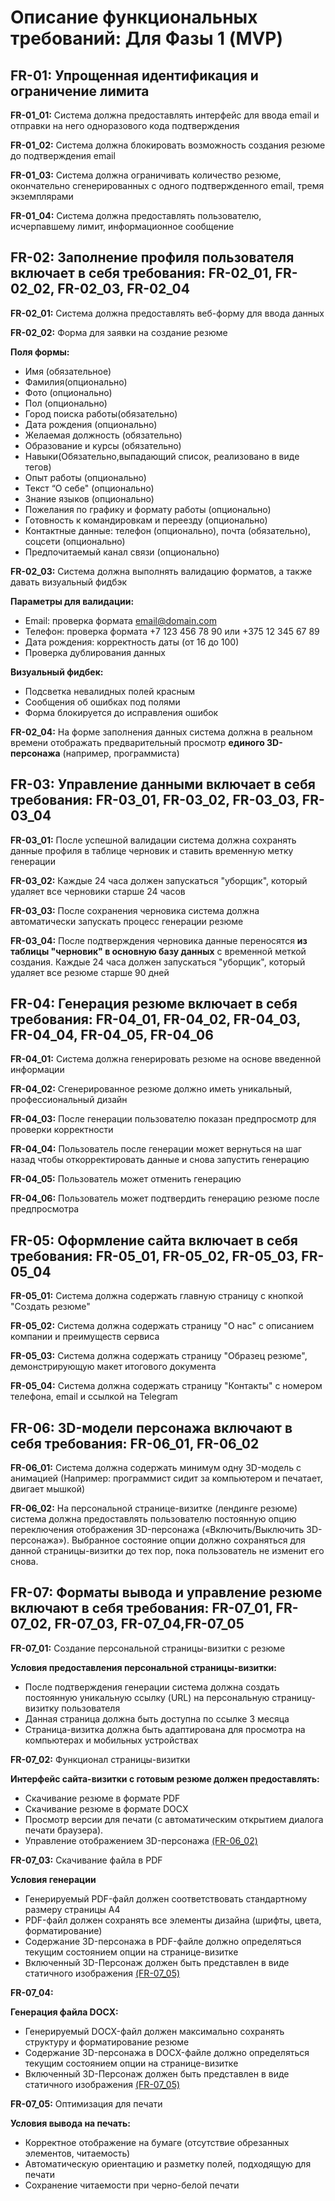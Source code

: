 # **Описание функциональных требований: Для Фазы 1 (MVP)**

## **FR-01: Упрощенная идентификация и ограничение лимита**

**FR-01_01:** Система должна предоставлять интерфейс для ввода email и отправки на него одноразового кода подтверждения

**FR-01_02:** Система должна блокировать возможность создания резюме до подтверждения email

**FR-01_03:** Система должна ограничивать количество резюме, окончательно сгенерированных с одного подтвержденного email, тремя экземплярами

**FR-01_04:** Система должна предоставлять пользователю, исчерпавшему лимит, информационное сообщение

## **FR-02: Заполнение профиля пользователя включает в себя требования: FR-02_01, FR-02_02, FR-02_03, FR-02_04**

**FR-02_01:** Система должна предоставлять веб-форму для ввода данных

**FR-02_02:** Форма для заявки на создание резюме

**Поля формы:**

- Имя (обязательное)
- Фамилия(опционально)
- Фото (опционально)
- Пол (опционально)
- Город поиска работы(обязательно)
- Дата рождения (опционально)
- Желаемая должность (обязательно)
- Образование и курсы (обязательно)
- Навыки(Обязательно,выпадающий список, реализовано в виде тегов)
- Опыт работы (опционально)
- Текст “О себе" (опционально)
- Знание языков (опционально)
- Пожелания по графику и формату работы (опционально)
- Готовность к командировкам и переезду (опционально)
- Контактные данные: телефон (опционально), почта (обязательно), соцсети (опционально)
- Предпочитаемый канал связи (опционально)

**FR-02_03:** Система должна выполнять валидацию форматов, а также давать визуальный фидбэк

**Параметры для валидации:**

- Email: проверка формата email@domain.com
- Телефон: проверка формата +7 123 456 78 90 или +375 12 345 67 89
- Дата рождения: корректность даты (от 16 до 100)
- Проверка дублирования данных

**Визуальный фидбек:**

- Подсветка невалидных полей красным
- Сообщения об ошибках под полями
- Форма блокируется до исправления ошибок

**FR-02_04:** На форме заполнения данных система должна в реальном времени отображать предварительный просмотр **единого 3D-персонажа** (например, программиста)

## **FR-03: Управление данными включает в себя требования: FR-03_01, FR-03_02, FR-03_03, FR-03_04**

**FR-03_01:** После успешной валидации система должна сохранять данные профиля в таблице черновик и ставить временную метку генерации

**FR-03_02:** Каждые 24 часа должен запускаться "уборщик", который удаляет все черновики старше 24 часов

**FR-03_03:** После сохранения черновика  система должна автоматически запускать процесс генерации резюме

**FR-03_04:** После подтверждения черновика данные переносятся **из таблицы "черновик" в основную базу данных** с временной меткой создания. Каждые 24 часа должен запускаться "уборщик", который удаляет все резюме старше 90 дней

## **FR-04: Генерация резюме включает в себя требования: FR-04_01, FR-04_02, FR-04_03, FR-04_04, FR-04_05, FR-04_06**

**FR-04_01:** Система должна генерировать резюме на основе введенной информации

**FR-04_02:** Сгенерированное резюме должно иметь уникальный, профессиональный дизайн

**FR-04_03:** После генерации пользователю показан предпросмотр для проверки корректности

**FR-04_04:** Пользователь после генерации может вернуться на шаг назад чтобы откорректировать данные и снова запустить генерацию

**FR-04_05:** Пользователь может отменить генерацию

**FR-04_06:** Пользователь может подтвердить генерацию резюме после предпросмотра

## **FR-05: Оформление сайта включает в себя требования: FR-05_01, FR-05_02, FR-05_03, FR-05_04**

**FR-05_01:** Система должна содержать главную страницу с кнопкой "Создать резюме"

**FR-05_02:** Система должна содержать страницу "О нас" с описанием компании и преимуществ сервиса

**FR-05_03:** Система должна содержать страницу "Образец резюме", демонстрирующую макет итогового документа

**FR-05_04:** Система должна содержать страницу "Контакты" с номером телефона, email и ссылкой на Telegram

## **FR-06: 3D-модели персонажа включают в себя требования: FR-06_01, FR-06_02**

**FR-06_01:** Система должна содержать минимум одну 3D-модель с анимацией (Например: программист сидит за компьютером и печатает, двигает мышкой)

<a id="fr-06-02"></a>

**FR-06_02:** На персональной странице-визитке (лендинге резюме) система должна предоставлять пользователю постоянную опцию переключения отображения 3D-персонажа («Включить/Выключить 3D-персонажа»). Выбранное состояние опции должно сохраняться для данной страницы-визитки до тех пор, пока пользователь не изменит его снова.

## **FR-07: Форматы вывода и управление резюме включают в себя требования: FR-07_01, FR-07_02, FR-07_03, FR-07_04,FR-07_05**

**FR-07_01:** Создание персональной страницы-визитки с резюме

**Условия предоставления персональной страницы-визитки:**

- После подтверждения генерации система должна создать постоянную уникальную ссылку (URL) на персональную страницу-визитку пользователя
- Данная страница должна быть доступна по ссылке 3 месяца
- Страница-визитка должна быть адаптирована для просмотра на компьютерах и мобильных устройствах

**FR-07_02:** Функционал страницы-визитки

**Интерфейс сайта-визитки с готовым резюме должен предоставлять:**

- Скачивание резюме в формате PDF
- Скачивание резюме в формате DOCX
- Просмотр версии для печати (с автоматическим открытием диалога печати браузера).
- Управление отображением 3D-персонажа [(FR-06_02)](#fr-06-02)

**FR-07_03:** Скачивание файла в PDF

**Условия генерации**

- Генерируемый PDF-файл должен соответствовать стандартному размеру страницы А4
- PDF-файл должен сохранять все элементы дизайна (шрифты, цвета, форматирование)
- Содержание 3D-персонажа в PDF-файле должно определяться текущим состоянием опции на странице-визитке
- Включенный 3D-Персонаж должен быть представлен в виде статичного изображения [(FR-07_05)](#fr-07-05)

**FR-07_04:**

**Генерация файла DOCX:**

- Генерируемый DOCX-файл должен максимально сохранять структуру и форматирование резюме
- Содержание 3D-персонажа в DOCX-файле должно определяться текущим состоянием опции на странице-визитке
- Включенный 3D-Персонаж должен быть представлен в виде статичного изображения [(FR-07_05)](#fr-07-05)

<a id="fr-07-05"></a>

**FR-07_05:** Оптимизация для печати

**Условия вывода на печать:**

- Корректное отображение на бумаге (отсутствие обрезанных элементов, читаемость)
- Автоматическую ориентацию и разметку полей, подходящую для печати
- Сохранение читаемости при черно-белой печати